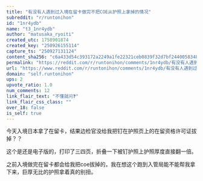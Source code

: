 ```yaml
---
title: "有没有人遇到过入境在留卡做完不把COE从护照上拿掉的情况"
subreddit: "r/runtonihon"
id: "1nr4ydb"
name: "t3_1nr4ydb"
author: "matusaka_ryoiti"
created_utc: 1758901874
created_key: "250926155114"
capture_ts: "250927131124"
content_sha256: "c6a433d54c393172a2249a1fe22321ceb0839f32d7bf2440058348f316c96b5c"
permalink: "https://reddit.com/r/runtonihon/comments/1nr4ydb/有没有人遇到过入境在留卡做完不把coe从护照上拿掉的情况/"
url: "https://www.reddit.com/r/runtonihon/comments/1nr4ydb/有没有人遇到过入境在留卡做完不把coe从护照上拿掉的情况/"
domain: "self.runtonihon"
ups: 2
upvote_ratio: 1.0
num_comments: 12
link_flair_text: "不懂就问❓"
link_flair_css_class: ""
over_18: false
is_self: true
---
```


<div class="md">

今天入境日本拿了在留卡，结果边检官没给我把钉在护照页上的在留资格许可证拔掉？？

这个是还是电子版的，打印了三四页，折叠一下被钉护照上护照厚度直接翻一倍。

之前入境做完在留卡都会给我把coe拔掉的，我在想这个跑到入管局能不能帮我拿下来，巨厚无比的护照拿着真的别扭。

</div>
